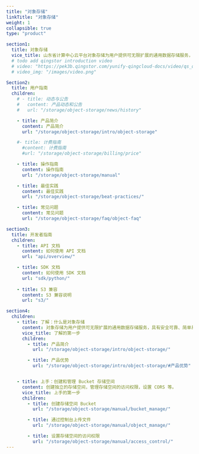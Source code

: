 ```yaml
---
title: "对象存储"
linkTitle: "对象存储"
weight: 1
collapsible: true
type: "product"

section1:
  title: 对象存储
  vice_title: 山东省计算中心云平台对象存储为用户提供可无限扩展的通用数据存储服务，具有安全可靠、简单易用、高性能、低成本等特点。
  # todo add qingstor introduction video
  # video: "https://pek3b.qingstor.com/yunify-qingcloud-docs/video/qs_qingcloud_bucket.mp4"
  # video_img: "/images/video.png"

Section2:
  title: 用户指南
  children:
    # - title: 动态与公告
    #   content: 产品动态和公告
    #   url: "/storage/object-storage/news/history"

    - title: 产品简介
      content: 产品简介
      url: "/storage/object-storage/intro/object-storage"

    #- title: 计费指南
      #content: 计费指南
      #url: "/storage/object-storage/billing/price"

    - title: 操作指南
      content: 操作指南
      url: "/storage/object-storage/manual"

    - title: 最佳实践
      content: 最佳实践
      url: "/storage/object-storage/beat-practices/"

    - title: 常见问题
      content: 常见问题
      url: "/storage/object-storage/faq/object-faq"

section3:
  title: 开发者指南
  children:
    - title: API 文档
      content: 如何使用 API 文档
      url: "api/overview/"

    - title: SDK 文档
      content: 如何使用 SDK 文档
      url: "sdk/python/"
      
    - title: S3 兼容
      content: S3 兼容说明
      url: "s3/"

section4:
  children:
    - title: 了解：什么是对象存储
      content: 对象存储为用户提供可无限扩展的通用数据存储服务，具有安全可靠、简单易用、高性能、低成本等特点。
      vice_title: 了解的第一步
      children:
        - title: 产品简介
          url: "/storage/object-storage/intro/object-storage/"

        - title: 产品优势
          url: "/storage/object-storage/intro/object-storage/#产品优势"


    - title: 上手：创建和管理 Bucket 存储空间
      content: 创建独立的存储空间，管理存储空间的访问权限，设置 CORS 等。
      vice_title: 上手的第一步
      children:
        - title: 创建存储空间 Bucket
          url: "/storage/object-storage/manual/bucket_manage/"

        - title: 通过控制台上传文件
          url: "/storage/object-storage/manual/object_manage/"

        - title: 设置存储空间的访问权限
          url: "/storage/object-storage/manual/access_control/"
---
```



<!-- type: "product" 这个参数表明这是一个产品index页面 -->
<!-- section1 为产品index页面 主标题 副标题 video  video_img为视频图片  -->
<!-- section2 为产品index页面 第一个大块的用户文档配置  -->
<!-- section3 为产品index页面 第二个大块的开发者文档配置  -->
<!-- section4 为产品index页面 第三个大块的学习路径配置  -->

